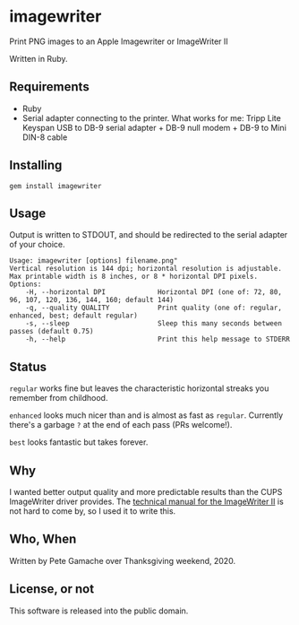 # imagewriter

Print PNG images to an Apple Imagewriter or ImageWriter II

Written in Ruby.

## Requirements

* Ruby
* Serial adapter connecting to the printer. What works for me:
  Tripp Lite Keyspan USB to DB-9 serial adapter + DB-9 null modem + DB-9
  to Mini DIN-8 cable

## Installing

`gem install imagewriter`

## Usage

Output is written to STDOUT, and should be redirected to the serial
adapter of your choice.

```
Usage: imagewriter [options] filename.png"
Vertical resolution is 144 dpi; horizontal resolution is adjustable.
Max printable width is 8 inches, or 8 * horizontal DPI pixels.
Options:
    -H, --horizontal DPI             Horizontal DPI (one of: 72, 80, 96, 107, 120, 136, 144, 160; default 144)
    -q, --quality QUALITY            Print quality (one of: regular, enhanced, best; default regular)
    -s, --sleep                      Sleep this many seconds between passes (default 0.75)
    -h, --help                       Print this help message to STDERR
```

## Status

`regular` works fine but leaves the characteristic horizontal streaks
you remember from childhood.

`enhanced` looks much nicer than and is almost as fast as `regular`.
Currently there's a garbage `?` at the end of each pass (PRs welcome!).

`best` looks fantastic but takes forever.

## Why

I wanted better output quality and more predictable results than the
CUPS ImageWriter driver provides. The [technical manual for the
ImageWriter II](https://www.apple.asimov.net/documentation/hardware/printers/Apple%20ImageWriter%20II%20Technical%20Reference%20Manual.pdf)
is not hard to come by, so I used it to write this.

## Who, When

Written by Pete Gamache over Thanksgiving weekend, 2020.

## License, or not

This software is released into the public domain.

